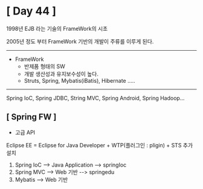 # [ Day 44 ]

1998년 EJB 라는 기술의 FrameWork의 시초

2005년 정도 부터 FrameWork 기반의 개발이 주류를 이루게 된다.

----------------



- FrameWork
  -  반제품 형태의 SW
  -  개발 생산성과 유지보수성이 높다.
  -  Struts, Spring, Mybatis(iBatis), Hibernate .....

----------------

Spring IoC, Spring JDBC, String MVC, Spring Android, Spring Hadoop...





## [ Spring FW ]

- 고급 API





Eclipse EE = Eclipse for Java Developer + WTP(플러그인 : pligin) + STS 추가설치



1. Spring IoC --> Java Application --> springIoc
2. Spring MVC --> Web 기반 --> springedu
3. Mybatis --> Web 기반